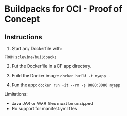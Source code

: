 # Buildpacks for OCI - Proof of Concept

## Instructions
1. Start any Dockerfile with:
```
FROM sclevine/buildpacks
```

2. Put the Dockerfile in a CF app directory.

3. Build the Docker image: `docker build -t myapp .`

4. Run the app: `docker run -it --rm -p 8080:8080 myapp`

Limitations:
  - Java JAR or WAR files must be unzipped
  - No support for manifest.yml files
